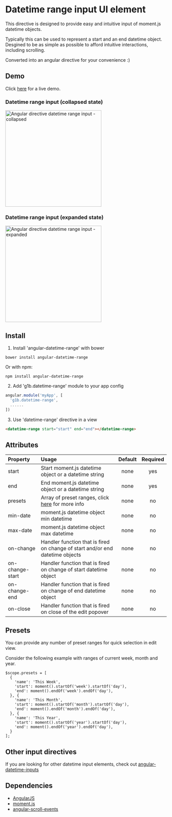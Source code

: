 # Datetime range input UI element

This directive is designed to provide easy and intuitive input of moment.js datetime objects.

Typically this can be used to represent a start and an end datetime object.  
Desgined to be as simple as possible to afford intuitive interactions, including scrolling.

Converted into an angular directive for your convenience :)

## Demo
Click <a href="https://rawgit.com/g1eb/angular-datetime-range/master/" target="_blank">here</a> for a live demo.

### Datetime range input (collapsed state)
[<img src="https://raw.githubusercontent.com/g1eb/angular-datetime-range/master/images/start_datetime.png" alt="Angular directive datetime range input - collapsed" width="300px">](https://rawgit.com/g1eb/angular-datetime-range/master/)

### Datetime range input (expanded state)
[<img src="https://raw.githubusercontent.com/g1eb/angular-datetime-range/master/images/end_datetime.png" alt="Angular directive datetime range input - expanded" width="300px">](https://rawgit.com/g1eb/angular-datetime-range/master/)

## Install

1) Install 'angular-datetime-range' with bower

```
bower install angular-datetime-range
```

Or with npm:

```
npm install angular-datetime-range
```

2) Add 'g1b.datetime-range' module to your app config


```javascript
angular.module('myApp', [
  'g1b.datetime-range',
  ......
])
```

3) Use 'datetime-range' directive in a view

```html
<datetime-range start="start" end="end"></datetime-range>
```

## Attributes

|Property        | Usage           | Default  | Required |
|:------------- |:-------------|:-----:|:-----:|
| start | Start moment.js datetime object or a datetime string | none | yes |
| end | End moment.js datetime object or a datetime string | none | yes |
| presets | Array of preset ranges, click <a href="https://github.com/g1eb/angular-datetime-range#presets" target="_blank">here</a> for more info | none | no |
| min-date | moment.js datetime object min datetime | none | no |
| max-date | moment.js datetime object max datetime | none | no |
| on-change | Handler function that is fired on change of start and/or end datetime objects | none | no |
| on-change-start | Handler function that is fired on change of start datetime object | none | no |
| on-change-end | Handler function that is fired on change of end datetime object | none | no |
| on-close | Handler function that is fired on close of the edit popover | none | no |

## Presets

You can provide any number of preset ranges for quick selection in edit view.  

Consider the following example with ranges of current week, month and year.
```
$scope.presets = [
  {
    'name': 'This Week',
    'start': moment().startOf('week').startOf('day'),
    'end': moment().endOf('week').endOf('day'),
  }, {
    'name': 'This Month',
    'start': moment().startOf('month').startOf('day'),
    'end': moment().endOf('month').endOf('day'),
  }, {
    'name': 'This Year',
    'start': moment().startOf('year').startOf('day'),
    'end': moment().endOf('year').endOf('day'),
  }
];
```

## Other input directives

If you are looking for other datetime input elements, check out [angular-datetime-inputs](https://github.com/g1eb/angular-datetime-inputs)

## Dependencies

* [AngularJS](https://angularjs.org/)
* [moment.js](http://momentjs.com/)
* [angular-scroll-events](https://github.com/g1eb/angular-scroll-events)
